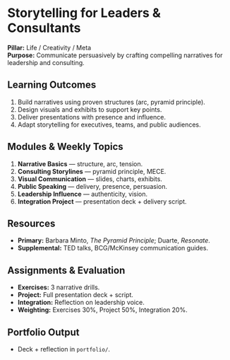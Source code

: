 # Storytelling for Leaders & Consultants
**Pillar:** Life / Creativity / Meta  
**Purpose:** Communicate persuasively by crafting compelling narratives for leadership and consulting.

## Learning Outcomes
1. Build narratives using proven structures (arc, pyramid principle).
2. Design visuals and exhibits to support key points.
3. Deliver presentations with presence and influence.
4. Adapt storytelling for executives, teams, and public audiences.

## Modules & Weekly Topics
1. **Narrative Basics** — structure, arc, tension.
2. **Consulting Storylines** — pyramid principle, MECE.
3. **Visual Communication** — slides, charts, exhibits.
4. **Public Speaking** — delivery, presence, persuasion.
5. **Leadership Influence** — authenticity, vision.
6. **Integration Project** — presentation deck + delivery script.

## Resources
- **Primary:** Barbara Minto, *The Pyramid Principle*; Duarte, *Resonate*.
- **Supplemental:** TED talks, BCG/McKinsey communication guides.

## Assignments & Evaluation
- **Exercises:** 3 narrative drills.
- **Project:** Full presentation deck + script.
- **Integration:** Reflection on leadership voice.
- **Weighting:** Exercises 30%, Project 50%, Integration 20%.

## Portfolio Output
- Deck + reflection in `portfolio/`.
